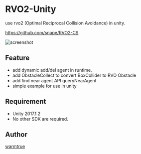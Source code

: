 RVO2-Unity
===

use rvo2 (Optimal Reciprocal Collision Avoidance) in unity. 

https://github.com/snape/RVO2-CS

![screenshot](http://oi9iyrpv0.bkt.clouddn.com/2.gif)

## Feature
* add dynamic add/del agent in runtime.
* add ObstacleCollect to convert BoxCollider to RVO Obstacle
* add find near agent API queryNearAgent
* simple example for use in unity


## Requirement
* Unity 2017.1.2
* No other SDK are required.


## Author
[warmtrue](http://www.warmtrue.com)